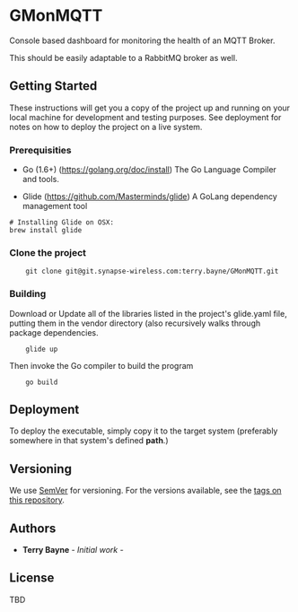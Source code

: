 # GMonMQTT

Console based dashboard for monitoring the health of an MQTT Broker.

This should be easily adaptable to a RabbitMQ broker as well.

## Getting Started

These instructions will get you a copy of the project up and running on your local machine for development and testing purposes. See deployment for notes on how to deploy the project on a live system.

### Prerequisities

*  Go (1.6+) (https://golang.org/doc/install)
   The Go Language Compiler and tools.

*  Glide (https://github.com/Masterminds/glide)
   A GoLang dependency management tool

```
# Installing Glide on OSX:
brew install glide
```

### Clone the project
```
    git clone git@git.synapse-wireless.com:terry.bayne/GMonMQTT.git
```

### Building

Download or Update all of the libraries listed in the project's glide.yaml file, putting them in the vendor directory (also recursively walks through package dependencies.

```
    glide up
```

Then invoke the Go compiler to build the program

```
    go build
```

## Deployment

To deploy the executable, simply copy it to the target system (preferably somewhere in that system's defined **path**.)


## Versioning

We use [SemVer](http://semver.org/) for versioning. For the versions available, see the [tags on this repository](https://github.com/your/project/tags). 

## Authors

* **Terry Bayne** - *Initial work* - 

## License

TBD

